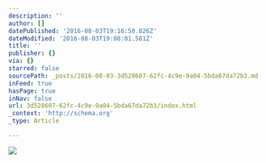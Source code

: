 ```yaml
---
description: ''
author: []
datePublished: '2016-08-03T19:16:50.826Z'
dateModified: '2016-08-03T19:08:01.581Z'
title: ''
publisher: {}
via: {}
starred: false
sourcePath: _posts/2016-08-03-3d528607-62fc-4c9e-9a04-5bda67da72b3.md
inFeed: true
hasPage: true
inNav: false
url: 3d528607-62fc-4c9e-9a04-5bda67da72b3/index.html
_context: 'http://schema.org'
_type: Article

---
```

![](https://the-grid-user-content.s3-us-west-2.amazonaws.com/6dff8f2a-d5f5-4936-8b7f-d4f432b2ede3.png)